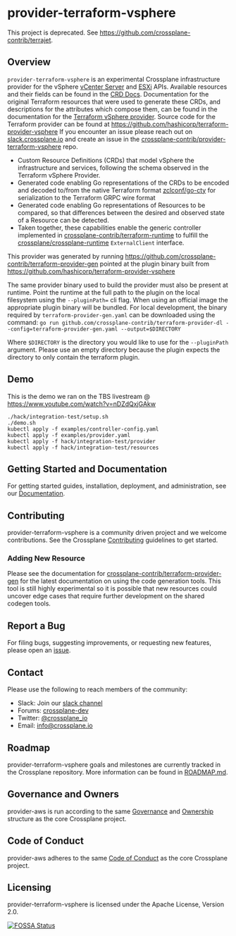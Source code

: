 # provider-terraform-vsphere

This project is deprecated. See https://github.com/crossplane-contrib/terrajet.

## Overview

`provider-terraform-vsphere` is an experimental Crossplane infrastructure provider for
the vSphere [vCenter Server](https://www.vmware.com/products/vcenter-server.html) and
[ESXi](https://www.vmware.com/products/esxi-and-esx.html) APIs.
Available resources and their fields can be found in the [CRD
Docs](https://doc.crds.dev/github.com/crossplane-contrib/provider-terraform-vsphere).
Documentation for the original Terraform resources that were used to generate these CRDs,
and descriptions for the attributes which compose them, can be found in the documentation for the
[Terraform vSphere provider](https://registry.terraform.io/providers/hashicorp/vsphere/latest/docs).
Source code for the Terraform provider can be found at https://github.com/hashicorp/terraform-provider-vsphere
If you encounter an issue please reach out on
[slack.crossplane.io](https://slack.crossplane.io) and create an issue in
the [crossplane-contrib/provider-terraform-vsphere](https://github.com/crossplane-contrib/provider-terraform-vsphere)
repo.

* Custom Resource Definitions (CRDs) that model vSphere the infrastructure and services, following
  the schema observed in the Terraform vSphere Provider.
* Generated code enabling Go representations of the CRDs to be encoded and decoded to/from the native Terraform
  format [zclconf/go-cty](https://github.com/zclconf/go-cty) for serialization to the Terraform GRPC wire format
* Generated code enabling Go representations of Resources to be compared, so that differences between the desired
  and observed state of a Resource can be detected.
* Taken together, these capabilities enable the generic controller implemented in 
  [crossplane-contrib/terraform-runtime](https://github.com/crossplane-contrib/terraform-runtime) to fulfill the
  [crossplane/crossplane-runtime](https://github.com/crossplane/crossplane-runtime) `ExternalClient` interface.

This provider was generated by running https://github.com/crossplane-contrib/terraform-provider-gen
pointed at the plugin binary built from https://github.com/hashicorp/terraform-provider-vsphere

The same provider binary used to build the provider must also be present at runtime. Point the runtime at the
full path to the plugin on the local filesystem using the `--pluginPath=` cli flag. When using an official image
the appropriate plugin binary will be bundled. For local development, the binary required by `terraform-provider-gen.yaml`
can be downloaded using the command:
`go run github.com/crossplane-contrib/terraform-provider-dl --config=terraform-provider-gen.yaml --output=$DIRECTORY`

Where `$DIRECTORY` is the directory you would like to use for the `--pluginPath` argument. Please use an empty directory
because the plugin expects the directory to only contain the terraform  plugin.


## Demo

This is the demo we ran on the TBS livestream @ https://www.youtube.com/watch?v=nDZdQxjGAkw

```
./hack/integration-test/setup.sh
./demo.sh
kubectl apply -f examples/controller-config.yaml
kubectl apply -f examples/provider.yaml
kubectl apply -f hack/integration-test/provider
kubectl apply -f hack/integration-test/resources
```

## Getting Started and Documentation

For getting started guides, installation, deployment, and administration, see
our [Documentation](https://crossplane.io/docs/latest).

## Contributing

provider-terraform-vsphere is a community driven project and we welcome contributions. See the
Crossplane
[Contributing](https://github.com/crossplane/crossplane/blob/master/CONTRIBUTING.md)
guidelines to get started.

### Adding New Resource

Please see the documentation for [crossplane-contrib/terraform-provider-gen](https://github.com/crossplane-contrib/terraform-provider-gen)
for the latest documentation on using the code generation tools. This tool is still highly experimental so it is possible that new
resources could uncover edge cases that require further development on the shared codegen tools.

## Report a Bug

For filing bugs, suggesting improvements, or requesting new features, please
open an [issue](https://github.com/crossplane-contrib/provider-terraform-vsphere/issues).

## Contact

Please use the following to reach members of the community:

* Slack: Join our [slack channel](https://slack.crossplane.io)
* Forums:
  [crossplane-dev](https://groups.google.com/forum/#!forum/crossplane-dev)
* Twitter: [@crossplane_io](https://twitter.com/crossplane_io)
* Email: [info@crossplane.io](mailto:info@crossplane.io)

## Roadmap

provider-terraform-vsphere goals and milestones are currently tracked in the Crossplane
repository. More information can be found in
[ROADMAP.md](https://github.com/crossplane/crossplane/blob/master/ROADMAP.md).

## Governance and Owners

provider-aws is run according to the same
[Governance](https://github.com/crossplane/crossplane/blob/master/GOVERNANCE.md)
and [Ownership](https://github.com/crossplane/crossplane/blob/master/OWNERS.md)
structure as the core Crossplane project.

## Code of Conduct

provider-aws adheres to the same [Code of
Conduct](https://github.com/crossplane/crossplane/blob/master/CODE_OF_CONDUCT.md)
as the core Crossplane project.

## Licensing

provider-terraform-vsphere is licensed under the Apache License, Version 2.0.

[![FOSSA Status](https://app.fossa.io/api/projects/git%2Bgithub.com%2Fcrossplane-contrib%2Fprovider-terraform-vsphere.svg?type=large)](https://app.fossa.io/projects/git%2Bgithub.com%2Fcrossplane-contrib%2Fprovider-terraform-vsphere?ref=badge_large)
